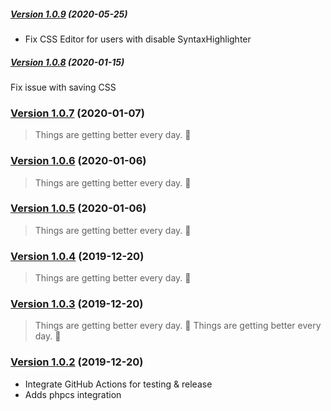 ##### [Version 1.0.9](https://github.com/Codeinwp/gutenberg-css/compare/v1.0.8...v1.0.9) (2020-05-25)

- Fix CSS Editor for users with disable SyntaxHighlighter

##### [Version 1.0.8](https://github.com/Codeinwp/gutenberg-css/compare/v1.0.7...v1.0.8) (2020-01-15)

Fix issue with saving CSS

### [Version 1.0.7](https://github.com/Codeinwp/gutenberg-css/compare/v1.0.6...v1.0.7) (2020-01-07)

> Things are getting better every day. :rocket:

### [Version 1.0.6](https://github.com/Codeinwp/gutenberg-css/compare/v1.0.5...v1.0.6) (2020-01-06)

> Things are getting better every day. :rocket:

### [Version 1.0.5](https://github.com/Codeinwp/gutenberg-css/compare/v1.0.4...v1.0.5) (2020-01-06)

> Things are getting better every day. :rocket:

### [Version 1.0.4](https://github.com/Codeinwp/gutenberg-css/compare/v1.0.3...v1.0.4) (2019-12-20)

> Things are getting better every day. :rocket:

### [Version 1.0.3](https://github.com/Codeinwp/gutenberg-css/compare/v1.0.2...v1.0.3) (2019-12-20)

> Things are getting better every day. :rocket:
> Things are getting better every day. :rocket:

### [Version 1.0.2](https://github.com/Codeinwp/gutenberg-css/compare/v1.0.1...v1.0.2) (2019-12-20)

* Integrate GitHub Actions for testing & release
* Adds phpcs integration
